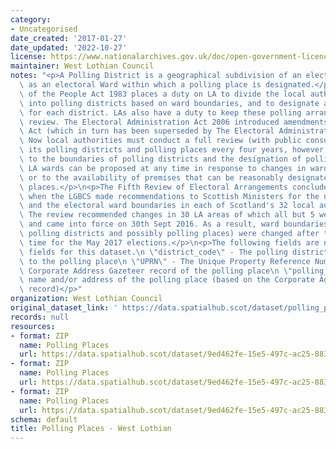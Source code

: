 ```yaml
---
category:
- Uncategorised
date_created: '2017-01-27'
date_updated: '2022-10-27'
license: https://www.nationalarchives.gov.uk/doc/open-government-licence/version/3/
maintainer: West Lothian Council
notes: "<p>A Polling District is a geographical subdivision of an electoral area such\
  \ as an electoral Ward within which a polling place is designated.</p>\n<p>The Representation\
  \ of the People Act 1983 places a duty on LA to divide the local authority area\
  \ into polling districts based on ward boundaries, and to designate a polling place\
  \ for each district. LAs also have a duty to keep these polling arrangements under\
  \ review. The Electoral Administration Act 2006 introduced amendments to the 1983\
  \ Act (which in turn has been superseded by The Electoral Administration Act 2013).\
  \ Now local authorities must conduct a full review (with public consultation) of\
  \ its polling districts and polling places every four years, however adjustments\
  \ to the boundaries of polling districts and the designation of polling places within\
  \ LA wards can be proposed at any time in response to changes in ward boundaries\
  \ or to the availability of premises that can be reasonably designated as polling\
  \ places.</p>\n<p>The Fifth Review of Electoral Arrangements concluded in May 2016\
  \ when the LGBCS made recommendations to Scottish Ministers for the number of Councillors\
  \ and the electoral ward boundaries in each of Scotland's 32 local authorities.\
  \ The review recommended changes in 30 LA areas of which all but 5 were accepted\
  \ and came into force on 30th Sept 2016. As a result, ward boundaries (and therefore\
  \ polling districts and possibly polling places) were changed after this date in\
  \ time for the May 2017 elections.</p>\n<p>The following fields are now MANDATORY\
  \ fields for this dataset.\n \"district_code\" - The polling district code linked\
  \ to the polling place\n \"UPRN\" - The Unique Property Reference Number for the\
  \ Corporate Address Gazeteer record of the polling place\n \"polling_place\" - The\
  \ name and/or address of the polling place (based on the Corporate Address Gazeteer\
  \ record)</p>"
organization: West Lothian Council
original_dataset_link: ' https://data.spatialhub.scot/dataset/polling_places-wl'
records: null
resources:
- format: ZIP
  name: Polling Places
  url: https://data.spatialhub.scot/dataset/9ed462fe-15e5-497c-ac25-88319707055c/resource/1c5ef3e8-4303-46c3-a510-b39a1c5faefd/download/pollingplaces.zip
- format: ZIP
  name: Polling Places
  url: https://data.spatialhub.scot/dataset/9ed462fe-15e5-497c-ac25-88319707055c/resource/a82905a0-055e-4095-9bad-94dab38b0940/download/wl_pollingplaces.zip
- format: ZIP
  name: Polling Places
  url: https://data.spatialhub.scot/dataset/9ed462fe-15e5-497c-ac25-88319707055c/resource/ca18e6e2-5273-4a1a-9925-8445d07b8c60/download/pollingplaces.zip
schema: default
title: Polling Places - West Lothian
---
```

